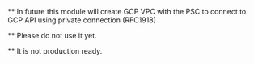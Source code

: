 ** In future this module will create GCP VPC with the PSC to connect to GCP API using private connection (RFC1918)

** Please do not use it yet. 

** It is not production ready.
